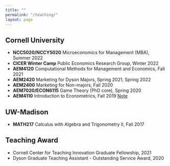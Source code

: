 ```yaml
---
title: ""
permalink: "/teaching/"
layout: page
---
```


## Cornell University

- **NCC5020/NCCY5020** Microeconomics for Management (MBA), Summer 2022 
- **CICER Winter Camp** Public Economics Research Group, Winter 2022 
- **AEM4120** Computational Methods for Management and Economics, Fall 2021
- **AEM2420** Marketing for Dyson Majors, Spring 2021, Spring 2022
- **AEM2400** Marketing for Non-majors, Fall 2020
- **AEM7020/ECON6115** Game Theory (PhD core), Spring 2020
- **AEM4110** Introduction to Econometrics, Fall 2019 [Note](https://www.dropbox.com/sh/5l1nq634t81b6j4/AABaPofG6Fat6jJezfecAnd-a?dl=0)

## UW-Madison

- **MATH217** Calculus with Algebra and Trigonometry II, Fall 2017

## Teaching Award

- Cornell Center for Teaching Innovation Graduate Fellowship, 2021
- Dyson Graduate Teaching Assistant - Outstanding Service Award, 2020
